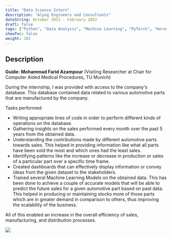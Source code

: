 ```yaml
---
title: "Data Science Intern"
description: "Alyog Engineers and Consultants"
dateString: October 2021 - February 2022
draft: false
tags: ["Python", "Data Analysis", "Machine Learning", "PyTorch", "Keras.io", "Jupyter", "Colab", "Scikit Learn", "Tableau"]
showToc: false
weight: 302
---
```


## Description
**Guide:** **Mohammad Farid Azampour** (Visiting Researcher at Chair for Computer Aided Medical Procedures, TU Munich)

During the internship, I was provided with access to the company's database. This database contained data related to various automotive parts that are manufactured by the company.

Tasks performed:

- Writing appropriate lines of code in order to perform different kinds of operations on the database.
- Gathering insights on the sales performed every month over the past 5 years from the obtained data.
- Understanding the contributions made by different automotive parts towards sales. This helped in providing information like what all parts have been sold the most and which ones had the least sales.
- Identifying patterns like the increase or decrease in production or sales of a particular part over a specific time frame.
- Created dashboards that can effectively display information or convey ideas from the given dataset to the stakeholders.
- Trained several Machine Learning Models on the obtained data. This has been done to achieve a couple of accurate models that will be able to predict the future sales for a given automotive part based on past data. This helped in producing or maintaining stocks more of those parts which are in greater demand in comparison to others, thus improving the scalability of the business.

All of this enabled an increase in the overall efficiency of sales, manufacturing, and distribution processes.

![](/experience/alyog/alyogimage.png#center)
